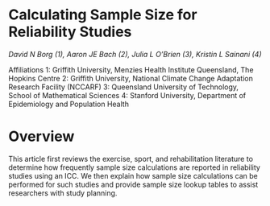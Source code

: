 # Calculating Sample Size for Reliability Studies

*David N Borg (1), Aaron JE Bach (2), Julia L O’Brien (3), Kristin L Sainani (4)*

Affiliations
1: Griffith University, Menzies Health Institute Queensland, The Hopkins Centre
2: Griffith University, National Climate Change Adaptation Research Facility (NCCARF)
3: Queensland University of Technology, School of Mathematical Sciences
4: Stanford University, Department of Epidemiology and Population Health

# Overview
This article first reviews the exercise, sport, and rehabilitation literature to determine how frequently sample size calculations are reported in reliability studies using an ICC. We then explain how sample size calculations can be performed for such studies and provide sample size lookup tables to assist researchers with study planning.
